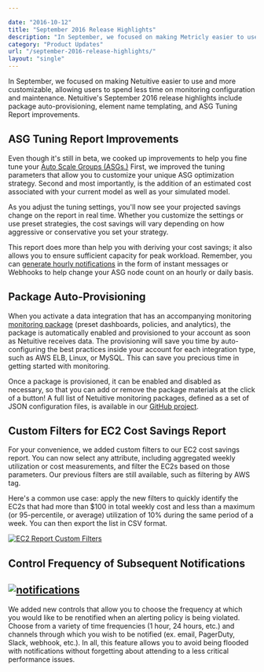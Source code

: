 ```yaml
---

date: "2016-10-12"
title: "September 2016 Release Highlights"
description: "In September, we focused on making Metricly easier to use and more customizable. This allows users to spend less time on configuration and maintenance."
category: "Product Updates"
url: "/september-2016-release-highlights/"
layout: "single"
---
```



In September, we focused on making Netuitive easier to use and more customizable, allowing users to spend less time on monitoring configuration and maintenance. Netuitive's September 2016 release highlights include package auto-provisioning, element name templating, and ASG Tuning Report improvements.

ASG Tuning Report Improvements
------------------------------

Even though it's still in beta, we cooked up improvements to help you fine tune your [Auto Scale Groups (ASGs.)](/optimize-auto-scale-groups-asg-tuning-report)  First, we improved the tuning parameters that allow you to customize your unique ASG optimization strategy. Second and most importantly, is the addition of an estimated cost associated with your current model as well as your simulated model.

As you adjust the tuning settings, you'll now see your projected savings change on the report in real time. Whether you customize the settings or use preset strategies, the cost savings will vary depending on how aggressive or conservative you set your strategy.

This report does more than help you with deriving your cost savings; it also allows you to ensure sufficient capacity for peak workload. Remember, you can [generate hourly notifications](https://help.netuitive.com/Content/Reports/asg_tuning_report.htm#creating-a-recommended-instance-related-policy) in the form of instant messages or Webhooks to help change your ASG node count on an hourly or daily basis.

Package Auto-Provisioning
-------------------------

When you activate a data integration that has an accompanying monitoring [monitoring package](/aws-monitoring-best-practices-using-pre-configured-dashboards) (preset dashboards, policies, and analytics), the package is automatically enabled and provisioned to your account as soon as Netuitive receives data. The provisioning will save you time by auto-configuring the best practices inside your account for each integration type, such as AWS ELB, Linux, or MySQL. This can save you precious time in getting started with monitoring.

Once a package is provisioned, it can be enabled and disabled as necessary, so that you can add or remove the package materials at the click of a button! A full list of Netuitive monitoring packages, defined as a set of JSON configuration files, is available in our [GitHub project](https://github.com/netuitive-community-packages).

Custom Filters for EC2 Cost Savings Report
------------------------------------------

For your convenience, we added custom filters to our EC2 cost savings report. You can now select any attribute, including aggregated weekly utilization or cost measurements, and filter the EC2s based on those parameters. Our previous filters are still available, such as filtering by AWS tag.

Here's a common use case: apply the new filters to quickly identify the EC2s that had more than $100 in total weekly cost and less than a maximum (or 95-percentile, or average) utilization of 10% during the same period of a week. You can then export the list in CSV format.

[![EC2 Report Custom Filters](https://s3-us-west-2.amazonaws.com/com-netuitive-app-usw2-public/wp-content/uploads/2017/07/EC2ReportCustomFilters-1024x485.png)](https://s3-us-west-2.amazonaws.com/com-netuitive-app-usw2-public/wp-content/uploads/2017/07/EC2ReportCustomFilters.png)

Control Frequency of Subsequent Notifications
---------------------------------------------

[![notifications](https://s3-us-west-2.amazonaws.com/com-netuitive-app-usw2-public/wp-content/uploads/2017/07/Notifications.png)](https://s3-us-west-2.amazonaws.com/com-netuitive-app-usw2-public/wp-content/uploads/2017/07/Notifications.png)
----------------------------------------------------------------------------------------------------------------------------------------------------------------

We added new controls that allow you to choose the frequency at which you would like to be renotified when an alerting policy is being violated. Choose from a variety of time frequencies (1 hour, 24 hours, etc.) and channels through which you wish to be notified (ex. email, PagerDuty, Slack, webhook, etc.).  In all, this feature allows you to avoid being flooded with notifications without forgetting about attending to a less critical performance issues.
